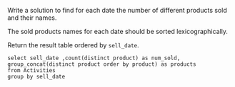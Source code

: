 Write a solution to find for each date the number of different products sold and their names.

The sold products names for each date should be sorted lexicographically.

Return the result table ordered by `sell_date`.

```MySQL
select sell_date ,count(distinct product) as num_sold,
group_concat(distinct product order by product) as products
from Activities
group by sell_date
```